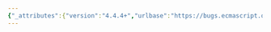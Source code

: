 ```yaml
---
{"_attributes":{"version":"4.4.4+","urlbase":"https://bugs.ecmascript.org/","maintainer":"dherman@mozilla.com"},"bug":{"bug_id":4514,"creation_ts":"2015-08-21 14:14:00 -0700","short_desc":"22.1.3.24 Array.prototype.sort: NaN and consistent comparison","delta_ts":"2015-08-21 14:14:11 -0700","product":"ECMA-262 Edition 6","component":"technical issues","version":"unspecified","rep_platform":"All","op_sys":"All","bug_status":"CONFIRMED","priority":"Normal","bug_severity":"normal","everconfirmed":true,"reporter":{"uid":"andrebargull","name":"André Bargull"},"assigned_to":{"uid":"allen","name":"Allen Wirfs-Brock"},"long_desc":[{"commentid":14675,"comment_count":0,"who":{"uid":"andrebargull","name":"André Bargull"},"bug_when":"2015-08-21 14:14:11 -0700","thetext":"22.1.3.24 Array.prototype.sort (comparefn)\n\nPer the first bullet point in def. for \"consistent comparison function\", returning NaN makes the comparison function inconsistent. But NaN values are already special cased in SortCompare. Maybe def. for \"consistent comparison function\" should be changed to allow NaN values (and treat them like 0)."}]}}
---
```

